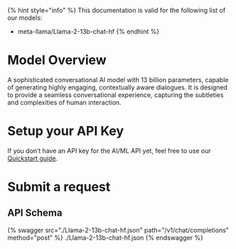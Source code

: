 [#references:start]: <> ({ "template": "openapi" })
{% hint style="info" %}
This documentation is valid for the following list of our models:
* meta-llama/Llama-2-13b-chat-hf
{% endhint %}

# Model Overview
A sophisticated conversational AI model with 13 billion parameters, capable of generating highly engaging, contextually aware dialogues. It is designed to provide a seamless conversational experience, capturing the subtleties and complexities of human interaction.

# Setup your API Key
If you don’t have an API key for the AI/ML API yet, feel free to use our [Quickstart guide](https://docs.aimlapi.com/quickstart/setting-up).

# Submit a request
## API Schema
{% swagger src="./Llama-2-13b-chat-hf.json" path="/v1/chat/completions" method="post" %}
./Llama-2-13b-chat-hf.json
{% endswagger %}


[#references:end]: <> ({})